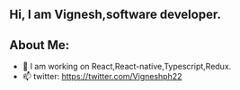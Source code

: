 
<!--
**VigneshHariharan/VigneshHariharan** is a ✨ _special_ ✨ repository because its `README.md` (this file) appears on your GitHub profile.
-->
## Hi, I am Vignesh,software developer.

## About Me:

- 🔭 I am working on React,React-native,Typescript,Redux.
- 📫 twitter: https://twitter.com/Vigneshph22

